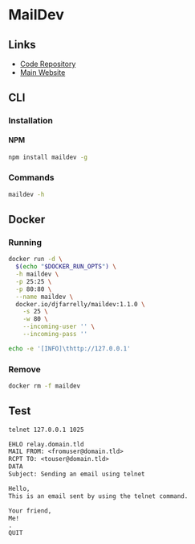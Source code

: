 # MailDev

## Links

- [Code Repository](https://github.com/maildev/maildev)
- [Main Website](https://maildev.github.io/maildev/)

## CLI

### Installation

#### NPM

```sh
npm install maildev -g
```

### Commands

```sh
maildev -h
```

## Docker

### Running

```sh
docker run -d \
  $(echo "$DOCKER_RUN_OPTS") \
  -h maildev \
  -p 25:25 \
  -p 80:80 \
  --name maildev \
  docker.io/djfarrelly/maildev:1.1.0 \
    -s 25 \
    -w 80 \
    --incoming-user '' \
    --incoming-pass ''
```

```sh
echo -e '[INFO]\thttp://127.0.0.1'
```

### Remove

```sh
docker rm -f maildev
```

## Test

```sh
telnet 127.0.0.1 1025
```

```txt
EHLO relay.domain.tld
MAIL FROM: <fromuser@domain.tld>
RCPT TO: <touser@domain.tld>
DATA
Subject: Sending an email using telnet

Hello,
This is an email sent by using the telnet command.

Your friend,
Me!
.
QUIT
```
